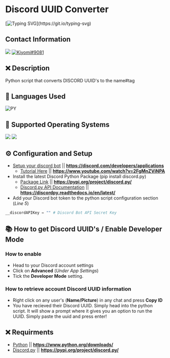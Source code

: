 # Discord UUID Converter
[![Typing SVG](https://readme-typing-svg.herokuapp.com?font=Inconsolata&duration=3000&color=D404F7&vCenter=true&height=25&lines=Have+questions%3F;Feel+free+to+DM+me+on+Discord!)](https://git.io/typing-svg)

## Contact Information 
<a href="mailto:chevybot123@gmail.com"><img src="https://img.shields.io/badge/Gmail-D14836?style=for-the-badge&logo=gmail&logoColor=white"></a>
<a href="https://discordapp.com/users/359794704847601674"><img src="https://img.shields.io/badge/Discord-7289DA?style=for-the-badge&logo=discord&logoColor=white" alt="Kiyomi#9081" ></a>

## ❌ Description
Python script that converts DISCORD UUID's to the name#tag

## 🔨 Languages Used
![PY](https://custom-icon-badges.herokuapp.com/badge/Python-black.svg?logo=python&logoColor=blue)


## 🔨 Supported Operating Systems
<img src="https://img.shields.io/badge/Windows_10-black?style=flat-square&logo=windows"/> <img src="https://img.shields.io/badge/linux-black?style=flat-square&logo=linux"/>



## ⚙️ Configuration and Setup
  - [Setup your discord bot](https://discord.com/developers/applications) || **https://discord.com/developers/applications**
    - [Tutorial Here](https://www.youtube.com/watch?v=2FgMnZViNPA) || **https://www.youtube.com/watch?v=2FgMnZViNPA**
  - Install the latest Discord Python Package (pip install discord.py)
    - [Package Link](https://pypi.org/project/discord.py/) || **https://pypi.org/project/discord.py/**
    - [Discord.py API Documentation](https://discordpy.readthedocs.io/en/latest/) || **https://discordpy.readthedocs.io/en/latest/**
  - Add your Discord bot token to the python script configuration section (*Line 5*)
  ```py
  __discordAPIKey = "" # Discord Bot API Secret Key
  ```
  
## 📚 How to get Discord UUID's / Enable Developer Mode
### How to enable
  - Head to your Discord account settings
  - Click on **Advanced** (*Under App Settings*)
  - Tick the **Developer Mode** setting.
### How to retrieve account Discord UUID information
  - Right click on any user's (**Name/Picture**) in any chat and press **Copy ID**
  - You have recieved their Discord UUID. Simply head into the python script. It will show a prompt where it gives you an option to run the UUID. Simply paste the uuid and press enter!
  
## ❌ Requirments
- [Python](https://www.python.org/downloads/) || **https://www.python.org/downloads/**
- [Discord.py](https://pypi.org/project/discord.py/) || **https://pypi.org/project/discord.py/**
